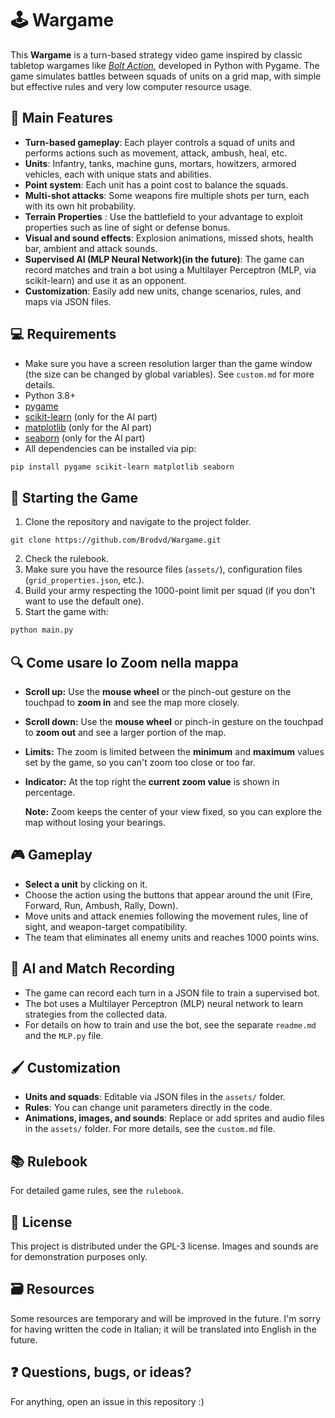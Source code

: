 # 🕹️ Wargame

This **Wargame** is a turn-based strategy video game inspired by classic tabletop wargames like *[Bolt Action](https://eu.warlordgames.com/collections/bolt-action?srsltid=AfmBOoomOFNwsMfr3qrIDN47BaIVOAbGaVkJNtKUVCzWRagfxdHIy6p0)*, developed in Python with Pygame. The game simulates battles between squads of units on a grid map, with simple but effective rules and very low computer resource usage.

## 💪 Main Features

- **Turn-based gameplay**: Each player controls a squad of units and performs actions such as movement, attack, ambush, heal, etc.
- **Units**: Infantry, tanks, machine guns, mortars, howitzers, armored vehicles, each with unique stats and abilities.
- **Point system**: Each unit has a point cost to balance the squads.
- **Multi-shot attacks**: Some weapons fire multiple shots per turn, each with its own hit probability.
- **Terrain Properties** : Use the battlefield to your advantage to exploit properties such as line of sight or defense bonus.
- **Visual and sound effects**: Explosion animations, missed shots, health bar, ambient and attack sounds.
- **Supervised AI (MLP Neural Network)(in the future)**: The game can record matches and train a bot using a Multilayer Perceptron (MLP, via scikit-learn) and use it as an opponent.
- **Customization**: Easily add new units, change scenarios, rules, and maps via JSON files.

## 💻 Requirements

- Make sure you have a screen resolution larger than the game window (the size can be changed by global variables). See `custom.md` for more details.
- Python 3.8+
- [pygame](https://www.pygame.org/)
- [scikit-learn](https://scikit-learn.org/) (only for the AI part)
- [matplotlib](https://matplotlib.org/) (only for the AI part)
- [seaborn](https://seaborn.pydata.org/) (only for the AI part)
- All dependencies can be installed via pip:

```sh
pip install pygame scikit-learn matplotlib seaborn
```

## 🏃 Starting the Game

1. Clone the repository and navigate to the project folder.
```
git clone https://github.com/Brodvd/Wargame.git
```
2. Check the rulebook.
3. Make sure you have the resource files (`assets/`), configuration files (`grid_properties.json`, etc.).
4. Build your army respecting the 1000-point limit per squad (if you don't want to use the default one).
5. Start the game with:

```sh
python main.py
```

## 🔍 Come usare lo Zoom nella mappa

- **Scroll up:**  Use the **mouse wheel** or the pinch-out gesture on the touchpad to **zoom in** and see the map more closely.
- **Scroll down:**  Use the **mouse wheel** or pinch-in gesture on the touchpad to **zoom out** and see a larger portion of the map.
- **Limits:**  The zoom is limited between the **minimum** and **maximum** values ​​set by the game, so you can't zoom too close or too far.
- **Indicator:**  At the top right the **current zoom value** is shown in percentage.

  **Note:** Zoom keeps the center of your view fixed, so you can explore the map without losing your bearings.

## 🎮 Gameplay

- **Select a unit** by clicking on it.
- Choose the action using the buttons that appear around the unit (Fire, Forward, Run, Ambush, Rally, Down).
- Move units and attack enemies following the movement rules, line of sight, and weapon-target compatibility.
- The team that eliminates all enemy units and reaches 1000 points wins.

## 🤖 AI and Match Recording

- The game can record each turn in a JSON file to train a supervised bot.
- The bot uses a Multilayer Perceptron (MLP) neural network to learn strategies from the collected data.
- For details on how to train and use the bot, see the separate `readme.md` and the `MLP.py` file.

## 🖌️ Customization

- **Units and squads**: Editable via JSON files in the `assets/` folder.
- **Rules**: You can change unit parameters directly in the code.
- **Animations, images, and sounds**: Replace or add sprites and audio files in the `assets/` folder.
  For more details, see the `custom.md` file.

## 📚 Rulebook

For detailed game rules, see the `rulebook`.

## 📖 License

This project is distributed under the GPL-3 license. Images and sounds are for demonstration purposes only.

## 🗃️ Resources

Some resources are temporary and will be improved in the future.
I'm sorry for having written the code in Italian; it will be translated into English in the future.

## ❓ Questions, bugs, or ideas?

For anything, open an issue in this repository :)
